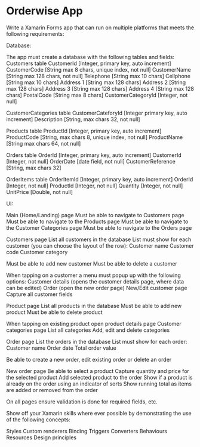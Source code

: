 # Orderwise App

Write a Xamarin Forms app that can run on multiple platforms that meets the following requirements:

Database:

The app must create a database with the following tables and fields:
Customers table
CustomerId [Integer, primary key, auto increment]
CustomerCode [String max 8 chars, unique index, not null]
CustomerName [String max 128 chars, not null]
Telephone [String max 10 chars]
Cellphone [String max 10 chars]
Address 1 [String max 128 chars]
Address 2 [String max 128 chars]
Address 3 [String max 128 chars]
Address 4 [String max 128 chars]
PostalCode [String max 8 chars]
CustomerCategoryId [Integer, not null]

CustomerCategories table
CustomerCateforyId [Integer primary key, auto increment]
Description [String, max chars 32, not null]

Products table
ProductId [Integer, primary key, auto increment]
ProductCode [String, max chars 8, unique index, not null]
ProductName [String max chars 64, not null]

Orders table
OrderId [Integer, primary key, auto increment]
CustomerId [Integer, not null]
OrderDate [date field, not null]
CustomerReference [String, max chars 32]

OrderItems table
OrderItemId [Integer, primary key, auto increment]
OrderId [Integer, not null]
ProductId [Integer, not null]
Quantity [Integer, not null]
UnitPrice [Double, not null]
 
UI:

Main (Home/Landing) page
Must be able to navigate to Customers page
Must be able to navigate to the Products page
Must be able to navigate to the Customer Categories page
Must be able to navigate to the Orders page

Customers page
List all customers in the database
List must show for each customer (you can choose the layout of the row):
Customer name
Customer code
Customer category

Must be able to add new customer
Must be able to delete a customer

When tapping on a customer a menu must popup up with the following options:
Customer details (opens the customer details page, where data can be edited)
Order (open the new order page)
New/Edit customer page
Capture all customer fields

Product page
List all products in the database
Must be able to add new product
Must be able to delete product

When tapping on existing product open product details page
Customer categories page
List all categories
Add, edit and delete categories

Order page
List the orders in the database
List must show for each order:
Customer name
Order date
Total order value

Be able to create a new order, edit existing order or delete an order

New order page
Be able to select a product
Capture quantity and price for the selected product
Add selected product to the order
Show if a product is already on the order using an indicator of sorts
Show running total as items are added or removed from the order
 
On all pages ensure validation is done for required fields, etc.

Show off your Xamarin skills where ever possible by demonstrating the use of the following concepts:

Styles
Custom renderers
Binding
Triggers
Converters
Behaviours
Resources
Design principles